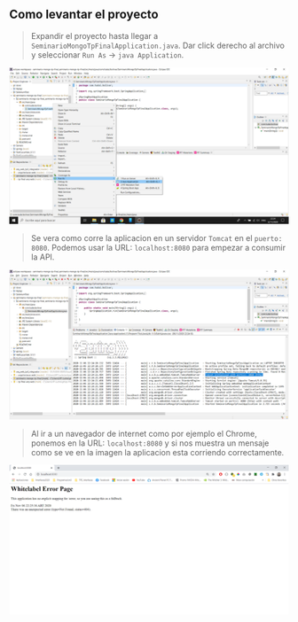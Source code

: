 ## Como levantar el proyecto
  
> Expandir el proyecto hasta llegar a `SeminarioMongoTpFinalApplication.java`. Dar click derecho al archivo y seleccionar `Run As` -> `java Application`.  
  
![Paso 1](/img/image8.png)  
  
> Se vera como corre la aplicacion en un servidor `Tomcat` en el `puerto: 8080`. Podemos usar la URL: `localhost:8080` para empezar a consumir la API.  
  
![Paso 2](/img/image17.png)  

> Al ir a un navegador de internet como por ejemplo el Chrome, ponemos en la URL: `localhost:8080` y si nos muestra un mensaje como se ve en la imagen la aplicacion esta corriendo correctamente.  
  
![Paso 3](/img/image21.png)
